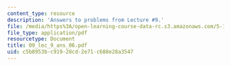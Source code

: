 ```yaml
---
content_type: resource
description: 'Answers to problems from Lecture #9.'
file: /media/https%3A/open-learning-course-data-rc.s3.amazonaws.com/5-13-organic-chemistry-ii-fall-2006/c5b8953bc91928cd2e71c688e28a3547_09_lec_9_ans_06.pdf
file_type: application/pdf
resourcetype: Document
title: 09_lec_9_ans_06.pdf
uid: c5b8953b-c919-28cd-2e71-c688e28a3547
---
```

